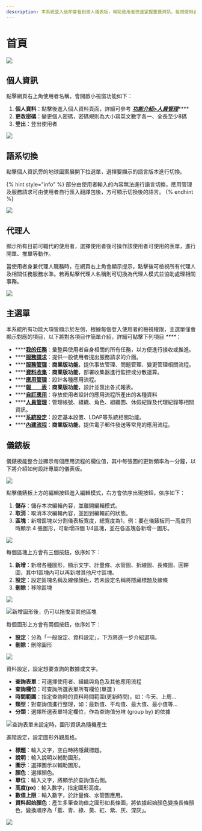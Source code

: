 ```yaml
---
description: 本系統登入後即會看到個人儀表板，幫助使用者快速掌握重要資訊，每個使用者的儀錶板各自獨立，可依據個人需求自行設計。
---
```


# 首頁



![](../.gitbook/assets/tu-pian-%20%2819%29%20%281%29.png)

## 個人資訊

點擊網頁右上角使用者名稱，會開啟小視窗功能如下：

1. **個人資料**：點擊後進入個人資料頁面，詳細可參考 [_**功能介紹&gt;人員管理**_](8.md)_\*\*\*\*_
2. **更改密碼**：變更個人密碼，密碼規則為大小寫英文數字各一、全長至少8碼
3. **登出**：登出使用者

![](../.gitbook/assets/tu-pian-%20%2827%29.png)

## 語系切換

點擊個人資訊旁的地球圖案展開下拉選單，選擇要顯示的語言版本進行切換。

{% hint style="info" %}
部分由使用者輸入的內容無法進行語言切換，應用管理及服務請求可由使用者自行匯入翻譯包後，方可顯示切換後的語言。
{% endhint %}

![](../.gitbook/assets/image%20%2835%29.png)

## 代理人

顯示所有目前可職代的使用者，選擇使用者後可操作該使用者可使用的表單，進行開單、推單等動作。

當使用者身兼代理人職務時，在網頁右上角會顯示提示，點擊後可檢視所有代理人及相關任務服務水準。若再點擊代理人名稱則可切換為代理人模式並協助處理相關事務。

![](../.gitbook/assets/image%20%2829%29.png)

## 主選單

本系統所有功能大項皆顯示於左側，根據每個登入使用者的檢視權限，主選單僅會顯示對應的項目，以下將對各項目作簡單介紹，詳細可點擊下列項目 _****_：

* \*\*\*\*[**我的任務**](2.md)：彙整與使用者自身相關的所有任務，以方便進行接收或推進。
* \*\*\*\*[**服務請求**](3.md)：提供一般使用者提出服務請求的介面。
* \*\*\*\*[**服務管理**](4.md)：**商業版功能**，提供事故管理、問題管理、變更管理相關流程。
* \*\*\*\*[**資料收集**](5.md)：**商業版功能**，部署收集器進行監控或分散運算。
* \*\*\*\*[**應用管理**](6.md)：設計各種應用流程。
* \*\*\*\*[**報　　表**](bao-biao.md)：**商業版功能**，設計並匯出各式報表。
* \*\*\*\*[**自訂應用**](7.md)：存放使用者設計的應用流程所產出的各種資料
* \*\*\*\*[**人員管理**](8.md)：管理帳號、組織、角色、組織圖、休假紀錄及代理紀錄等相關資訊。
* \*\*\*\*[**系統設定**](9.md)：設定基本設置、LDAP等系統相關功能。
* \*\*\*\*[**內建流程**](10.md)：**商業版功能**，提供電子郵件發送等常見的應用流程。

## 儀錶板

儀錶板能整合並顯示每個應用流程的欄位值，其中每張圖的更新頻率為一分鐘，以下將介紹如何設計專屬的儀表板。

![](../.gitbook/assets/pic001.jpg)

點擊儀錶板上方的編輯按鈕進入編輯模式，右方會依序出現按鈕，依序如下：

1. **儲存**：儲存本次編輯內容，並離開編輯模式。
2. **取消**：取消本次編輯內容，並回到編輯前的狀態。
3. **區塊**：新增區塊以分割儀表板寬度，總寬度為1，例：要在儀錶板同一高度同時顯示 4 張圖形，可新增四個 1/4區塊，並在各區塊各新增一圖形。

![](../.gitbook/assets/pic002%20%281%29.jpg)

每個區塊上方會有三個按鈕，依序如下：

1. **新增**：新增各種圖形，顯示文字、計量條、水管圖、折線圖、長條圖、圓餅圖，其中1區塊內可以再新增其他尺寸區塊。
2. **設定**：設定區塊名稱及線條顏色，若未設定名稱將隱藏標題及線條
3. **刪除**：移除區塊

![](../.gitbook/assets/pic005%20%281%29.jpg)

![&#x65B0;&#x589E;&#x5716;&#x5F62;&#x5F8C;&#xFF0C;&#x4ECD;&#x53EF;&#x4EE5;&#x62D6;&#x66F3;&#x81F3;&#x5176;&#x4ED6;&#x5340;&#x584A;](../.gitbook/assets/pic006.jpg)

每個圖形上方會有兩個按鈕，依序如下：

* **設定**：分為「一般設定、資料設定」，下方將進一步介紹選項。
* **刪除**：刪除圖形

![](../.gitbook/assets/pic007%20%281%29.jpg)

資料設定，設定想要查詢的數據或文字。

* **查詢表單**：可選擇使用者、組織與角色及其他應用流程
* **查詢欄位**：可查詢所選表單所有欄位\(單選 \)
* **時間範圍**：指定查詢時的資料時間範圍\(更新時間\)，如：今天、上周...
* **類型**：對查詢值進行整理，如：最新值、平均值、最大值、最小值等...
* **分類**：選擇所選表單特定欄位，作為查詢值分堆 \(group by\) 的依據

![&#x67E5;&#x8A62;&#x8868;&#x55AE;&#x672A;&#x8A2D;&#x5B9A;&#x6642;&#xFF0C;&#x5716;&#x5F62;&#x8CC7;&#x8A0A;&#x70BA;&#x96A8;&#x6A5F;&#x7522;&#x751F;](../.gitbook/assets/pic008.jpg)

進階設定，設定圖形外觀風格。

* **標題**：輸入文字，空白時將隱藏標題。
* **說明**：輸入說明以輔助圖形。
* **圖示**：選擇圖示以輔助圖形。
* **顏色**：選擇顏色。
* **單位**：輸入文字，將顯示於查詢值右側。
* **高度\(px\)**：輸入數字，指定圖形高度。
* **數值上限**：輸入數字，於計量條、水管圖應用。
* **資料起始顏色**：產生多筆查詢值之圖形如長條圖，將依據起始顏色變換長條顏色，變換順序為「藍、青、綠、黃、紅、紫、灰、深灰」。

![](../.gitbook/assets/pic009.jpg)



